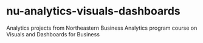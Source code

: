 # nu-analytics-visuals-dashboards
Analytics projects from Northeastern Business Analytics program course on Visuals and Dashboards for Business
